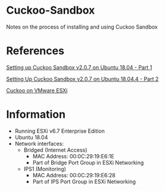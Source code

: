 # Cuckoo-Sandbox
Notes on the process of installing and using Cuckoo Sandbox

# References
[Setting up Cuckoo Sandbox v2.0.7 on Ubuntu 18.04 - Part 1](https://www.youtube.com/watch?v=QlQS4gk_lFU)

[Setting Up Cuckoo Sandbox v2.0.7 on Ubuntu 18.04.4 - Part 2](https://www.youtube.com/watch?v=FsF56772ZvU)

[Cuckoo on VMware ESXi](https://alfaiacomlinux.blogspot.com/2017/05/cuckoo-com-vmware-esxi.html)

# Information
- Running ESXi v6.7 Enterprise Edition
- Ubuntu 18.04
- Network interfaces:
  - Bridged (Internet Access)
    - MAC Address: 00:0C:29:19:E6:1E
    - Part of Bridge Port Group in ESXi Networking
  - IPS1 (Monitoring)
    - MAC Address: 00:0C:29:19:E6:28
    - Part of IPS Port Group in ESXi Networking
